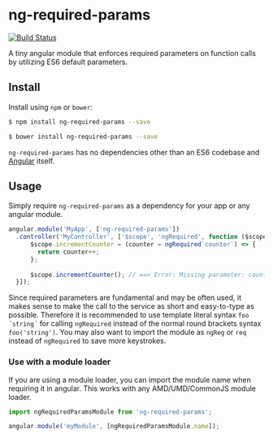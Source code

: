 # ng-required-params

[![Build Status](https://travis-ci.org/schnogz/ng-required-params.svg?branch=master)](https://travis-ci.org/schnogz/ng-required-params)

A tiny angular module that enforces required parameters on function calls by utilizing ES6 default parameters.

## Install

Install using `npm` or `bower`:

```bash
$ npm install ng-required-params --save
```
```bash
$ bower install ng-required-params --save
```

`ng-required-params` has no dependencies other than an ES6 codebase and [Angular](https://angularjs.org/) itself.

## Usage
Simply require `ng-required-params` as a dependency for your app or any angular module.

```javascript
angular.module('MyApp', ['ng-required-params'])
  .controller('MyController', ['$scope', 'ngRequired', function ($scope, ngRequired) {
      $scope.incrementCounter = (counter = ngRequired`counter`) => {
      	return counter++;
      };
      
      $scope.incrementCounter(); // ==> Error: Missing parameter: counter
  }]);
```
Since required parameters are fundamental and may be often used, it makes sense to make the call to the service as short 
and easy-to-type as possible.  Therefore it is recommended to use template literal syntax `foo´string´` for calling 
`ngRequired` instead of the normal round brackets syntax `foo('string')`. You may also want to import the module as
`ngReg` or `req` instead of `ngRequired` to save more keystrokes.

### Use with a module loader

If you are using a module loader, you can import the module name when requiring it in angular. 
This works with any AMD/UMD/CommonJS module loader.

```javascript
import ngRequiredParamsModule from 'ng-required-params';

angular.module('myModule', [ngRequiredParamsModule.name]);
```